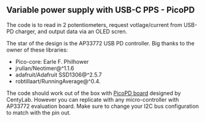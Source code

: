 ## Variable power supply with USB-C PPS - PicoPD

The code is to read in 2 potentiometers, request votlage/current from USB-PD charger, and output data via an OLED scren.

The star of the design is the AP33772 USB PD controller. Big thanks to the owner of these libraries:

+ Pico-core: Earle F. Philhower
+ jrullan/Neotimer@^1.1.6
+ adafruit/Adafruit SSD1306@^2.5.7​
+ robtillaart/RunningAverage@^0.4.

The code should work out of the box with [PicoPD board](https://www.tindie.com/products/31724/) designed by CentyLab. However you can replicate with any micro-controller with AP33772 evaluation board. Make sure to change your I2C bus configuration to match with the pin out.